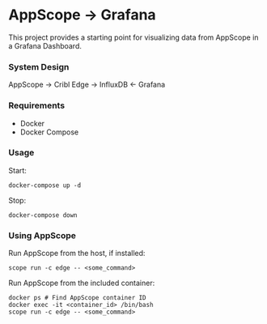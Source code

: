 # AppScope -> Grafana

This project provides a starting point for visualizing data from AppScope in a Grafana Dashboard.

### System Design

AppScope -> Cribl Edge -> InfluxDB <- Grafana

### Requirements

- Docker
- Docker Compose

### Usage

Start:
```
docker-compose up -d
```

Stop:
```
docker-compose down
```

### Using AppScope

Run AppScope from the host, if installed:
```
scope run -c edge -- <some_command>
```

Run AppScope from the included container:
```
docker ps # Find AppScope container ID
docker exec -it <container_id> /bin/bash
scope run -c edge -- <some_command>
```
